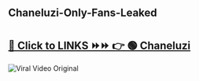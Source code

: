 
 ## Chaneluzi-Only-Fans-Leaked

# <h2><a href="https://clipsfans.com/Chaneluzi&ref=git">🔗 Click to LINKS ⏩⏩ 👉 🟢 Chaneluzi </a></h2>

<a href="https://clipsfans.com/Chaneluzi&ref=git" rel="nofollow" data-target="animated-image.originalLink"><img src="https://i.ibb.co.com/xMMVF88/686577567.gif" alt="Viral Video Original" style="max-width: 100%; display: inline-block;" data-target="animated-image.originalImage"></a>
